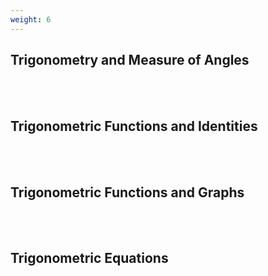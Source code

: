 ```yaml
---
weight: 6
---
```


## Trigonometry and Measure of Angles
<br><br>

## Trigonometric Functions and Identities
<br><br>

## Trigonometric Functions and Graphs
<br><br>

## Trigonometric Equations
<br><br>
